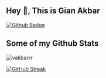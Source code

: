 ## Hey 👋, This is Gian Akbar
 [![Github Badge](https://img.shields.io/badge/-vakbarrr-grey?style=flat&logo=github&logoColor=white&link=https://github.com/vakbarrr/)](https://www.github.com/vakbarrr/) 
## Some of my Github Stats
<p align=left> <img src=https://komarev.com/ghpvc/?username=vakbarrr alt=vakbarrr /> </p>

[![GitHub Streak](https://streak-stats.demolab.com?user=giannkbr&theme=dark&hide_border=true)](https://git.io/streak-stats)
